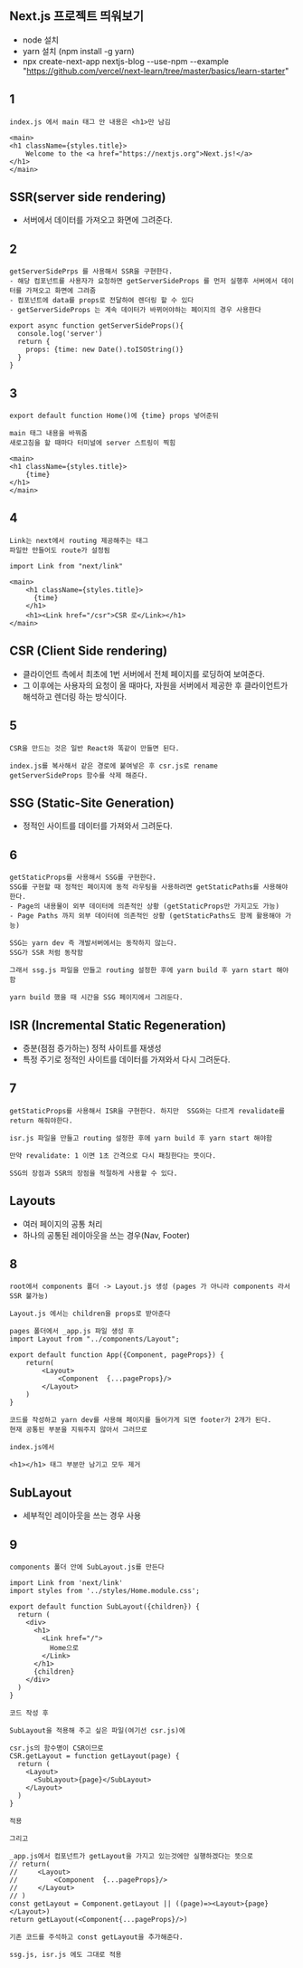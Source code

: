## Next.js 프로젝트 띄워보기
- node 설치
- yarn 설치 (npm install -g yarn)
- npx create-next-app nextjs-blog --use-npm --example "https://github.com/vercel/next-learn/tree/master/basics/learn-starter"

## 1
```
index.js 에서 main 태그 안 내용은 <h1>만 남김

<main>
<h1 className={styles.title}>
    Welcome to the <a href="https://nextjs.org">Next.js!</a>
</h1>
</main>
```

## SSR(server side rendering)
- 서버에서 데이터를 가져오고 화면에 그려준다.

## 2
```
getServerSidePrps 를 사용해서 SSR을 구현한다.
- 해당 컴포넌트를 사용자가 요청하면 getServerSideProps 를 먼저 실행후 서버에서 데이터를 가져오고 화면에 그려줌
- 컴포넌트에 data를 props로 전달하여 렌더링 할 수 있다
- getServerSideProps 는 계속 데이터가 바뀌어야하는 페이지의 경우 사용한다

export async function getServerSideProps(){
  console.log('server')
  return {
    props: {time: new Date().toISOString()}
  }
}
```

## 3
```
export default function Home()에 {time} props 넣어준뒤

main 태그 내용을 바꿔줌
새로고침을 할 때마다 터미널에 server 스트링이 찍힘

<main>
<h1 className={styles.title}>
    {time}
</h1>
</main>
```

## 4
```
Link는 next에서 routing 제공해주는 태그
파일만 만들어도 route가 설정됨

import Link from "next/link"

<main>
    <h1 className={styles.title}>
      {time}
    </h1>
    <h1><Link href="/csr">CSR 로</Link></h1>
</main>
```

## CSR (Client Side rendering)
- 클라이언트 측에서 최초에 1번 서버에서 전체 페이지를 로딩하여 보여준다. 
- 그 이후에는 사용자의 요청이 올 때마다, 자원을 서버에서 제공한 후 클라이언트가 해석하고 렌더링 하는 방식이다.

## 5
```
CSR을 만드는 것은 일반 React와 똑같이 만들면 된다.

index.js를 복사해서 같은 경로에 붙여넣은 후 csr.js로 rename
getServerSideProps 함수를 삭제 해준다.
```

## SSG (Static-Site Generation)
- 정적인 사이트를 데이터를 가져와서 그려둔다.

## 6
```
getStaticProps를 사용해서 SSG를 구현한다.
SSG를 구현할 때 정적인 페이지에 동적 라우팅을 사용하려면 getStaticPaths를 사용해야 한다.
- Page의 내용물이 외부 데이터에 의존적인 상황 (getStaticProps만 가지고도 가능)
- Page Paths 까지 외부 데이터에 의존적인 상황 (getStaticPaths도 함께 활용해야 가능)

SSG는 yarn dev 즉 개발서버에서는 동작하지 않는다.
SSG가 SSR 처럼 동작함

그래서 ssg.js 파일을 만들고 routing 설정한 후에 yarn build 후 yarn start 해야함

yarn build 했을 때 시간을 SSG 페이지에서 그려둔다.
```

## ISR (Incremental Static Regeneration)
- 증분(점점 증가하는) 정적 사이트를 재생성
- 특정 주기로 정적인 사이트를 데이터를 가져와서 다시 그려둔다.

## 7
```
getStaticProps를 사용해서 ISR을 구현한다. 하지만  SSG와는 다르게 revalidate를 return 해줘야한다.

isr.js 파일을 만들고 routing 설정한 후에 yarn build 후 yarn start 해야함

만약 revalidate: 1 이면 1초 간격으로 다시 패칭한다는 뜻이다.

SSG의 장점과 SSR의 장점을 적절하게 사용할 수 있다.
```

## Layouts
- 여러 페이지의 공통 처리
- 하나의 공통된 레이아웃을 쓰는 경우(Nav, Footer)

## 8
```
root에서 components 폴더 -> Layout.js 생성 (pages 가 아니라 components 라서 SSR 불가능)

Layout.js 에서는 children을 props로 받아준다

pages 폴더에서 _app.js 파일 생성 후
import Layout from "../components/Layout";

export default function App({Component, pageProps}) {
    return(
        <Layout>
            <Component  {...pageProps}/>
        </Layout>
    )
}

코드를 작성하고 yarn dev를 사용해 페이지를 들어가게 되면 footer가 2개가 된다.
현재 공통된 부분을 지워주지 않아서 그러므로 

index.js에서 

<h1></h1> 태그 부분만 남기고 모두 제거
```

## SubLayout
- 세부적인 레이아웃을 쓰는 경우 사용

## 9
```
components 폴더 안에 SubLayout.js를 만든다

import Link from 'next/link'
import styles from '../styles/Home.module.css';

export default function SubLayout({children}) {
  return (
    <div>
      <h1>
        <Link href="/">
          Home으로
        </Link>
      </h1>
      {children}
    </div>
  )
}

코드 작성 후

SubLayout을 적용해 주고 싶은 파일(여기선 csr.js)에 

csr.js의 함수명이 CSR이므로
CSR.getLayout = function getLayout(page) {
  return (
    <Layout>
      <SubLayout>{page}</SubLayout>
    </Layout>
  )
}

적용

그리고 

_app.js에서 컴포넌트가 getLayout을 가지고 있는것에만 실행하겠다는 뜻으로 
// return(
//     <Layout>
//         <Component  {...pageProps}/>
//     </Layout>
// )
const getLayout = Component.getLayout || ((page)=><Layout>{page}</Layout>)
return getLayout(<Component{...pageProps}/>)

기존 코드를 주석하고 const getLayout을 추가해준다.

ssg.js, isr.js 에도 그대로 적용
```
